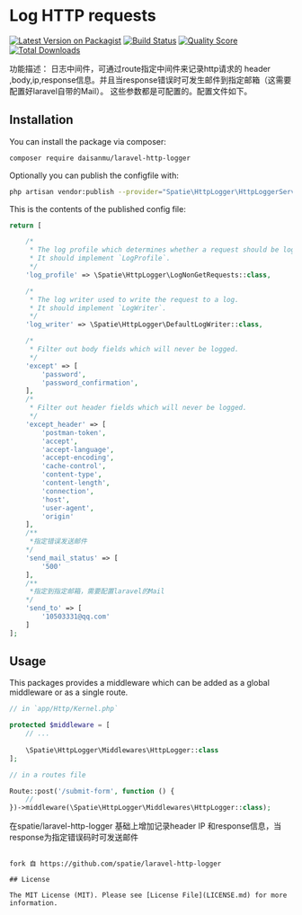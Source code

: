 # Log HTTP requests

[![Latest Version on Packagist](https://img.shields.io/packagist/v/spatie/laravel-http-logger.svg?style=flat-square)](https://packagist.org/packages/spatie/laravel-http-logger)
[![Build Status](https://img.shields.io/travis/spatie/laravel-http-logger/master.svg?style=flat-square)](https://travis-ci.org/spatie/laravel-http-logger)
[![Quality Score](https://img.shields.io/scrutinizer/g/spatie/laravel-http-logger.svg?style=flat-square)](https://scrutinizer-ci.com/g/spatie/laravel-http-logger)
[![Total Downloads](https://img.shields.io/packagist/dt/spatie/laravel-http-logger.svg?style=flat-square)](https://packagist.org/packages/spatie/laravel-http-logger)

功能描述：
  日志中间件，可通过route指定中间件来记录http请求的 header ,body,ip,response信息。并且当response错误时可发生邮件到指定邮箱（这需要配置好laravel自带的Mail）。
  这些参数都是可配置的。配置文件如下。


## Installation

You can install the package via composer:

```bash
composer require daisanmu/laravel-http-logger
```

Optionally you can publish the configfile with:

```bash
php artisan vendor:publish --provider="Spatie\HttpLogger\HttpLoggerServiceProvider" --tag="config" 
```

This is the contents of the published config file:

```php
return [

    /*
     * The log profile which determines whether a request should be logged.
     * It should implement `LogProfile`.
     */
    'log_profile' => \Spatie\HttpLogger\LogNonGetRequests::class,

    /*
     * The log writer used to write the request to a log.
     * It should implement `LogWriter`.
     */
    'log_writer' => \Spatie\HttpLogger\DefaultLogWriter::class,

    /*
     * Filter out body fields which will never be logged.
     */
    'except' => [
        'password',
        'password_confirmation',
    ],
    /*
     * Filter out header fields which will never be logged.
     */
    'except_header' => [
        'postman-token',
        'accept',
        'accept-language',
        'accept-encoding',
        'cache-control',
        'content-type',
        'content-length',
        'connection',
        'host',
        'user-agent',
        'origin'
    ],
    /**
     *指定错误发送邮件
    */
    'send_mail_status' => [
        '500'
    ],
    /**
     *指定到指定邮箱，需要配置laravel的Mail
    */
    'send_to' => [
        '10503331@qq.com'
    ]
];
```

## Usage

This packages provides a middleware which can be added as a global middleware or as a single route.

```php
// in `app/Http/Kernel.php`

protected $middleware = [
    // ...
    
    \Spatie\HttpLogger\Middlewares\HttpLogger::class
];
```

```php
// in a routes file

Route::post('/submit-form', function () {
    //
})->middleware(\Spatie\HttpLogger\Middlewares\HttpLogger::class);
```
在spatie/laravel-http-logger 基础上增加记录header IP 和response信息，当response为指定错误码时可发送邮件
```

fork 自 https://github.com/spatie/laravel-http-logger

## License

The MIT License (MIT). Please see [License File](LICENSE.md) for more information.

